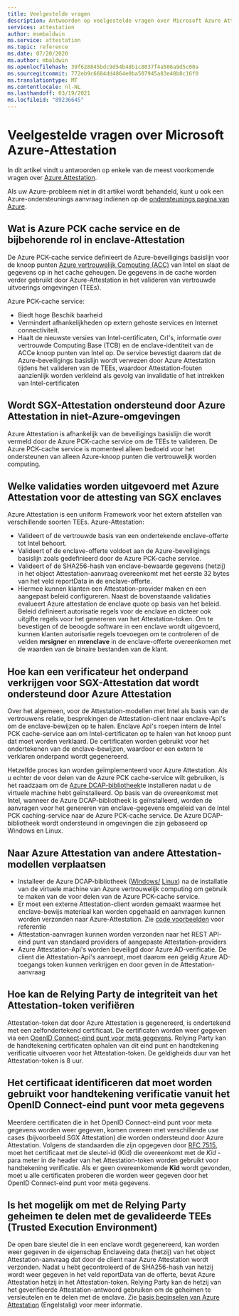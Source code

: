 ```yaml
---
title: Veelgestelde vragen
description: Antwoorden op veelgestelde vragen over Microsoft Azure Attestation
services: attestation
author: msmbaldwin
ms.service: attestation
ms.topic: reference
ms.date: 07/20/2020
ms.author: mbaldwin
ms.openlocfilehash: 39f628845bdc9d54b48b1c8037f4a506a9d5c00a
ms.sourcegitcommit: 772eb9c6684dd4864e0ba507945a83e48b8c16f0
ms.translationtype: MT
ms.contentlocale: nl-NL
ms.lasthandoff: 03/19/2021
ms.locfileid: "89236645"
---
```

# <a name="frequently-asked-questions-for-microsoft-azure-attestation"></a>Veelgestelde vragen over Microsoft Azure-Attestation

In dit artikel vindt u antwoorden op enkele van de meest voorkomende vragen over [Azure Attestation](overview.md).

Als uw Azure-probleem niet in dit artikel wordt behandeld, kunt u ook een Azure-ondersteunings aanvraag indienen op de [ondersteunings pagina van Azure](https://azure.microsoft.com/support/options/).

## <a name="what-is-azure-pck-caching-service-and-its-role-in-enclave-attestation"></a>Wat is Azure PCK cache service en de bijbehorende rol in enclave-Attestation

De Azure PCK-cache service definieert de Azure-beveiligings basislijn voor de knoop punten [Azure vertrouwelijk Computing (ACC)](../confidential-computing/overview.md) van Intel en slaat de gegevens op in het cache geheugen. De gegevens in de cache worden verder gebruikt door Azure-Attestation in het valideren van vertrouwde uitvoerings omgevingen (TEEs).  

Azure PCK-cache service:
   - Biedt hoge Beschik baarheid 
   - Vermindert afhankelijkheden op extern gehoste services en Internet connectiviteit.
   - Haalt de nieuwste versies van Intel-certificaten, Crl's, informatie over vertrouwde Computing Base (TCB) en de enclave-identiteit van de ACCe knoop punten van Intel op. De service bevestigt daarom dat de Azure-beveiligings basislijn wordt verwezen door Azure Attestation tijdens het valideren van de TEEs, waardoor Attestation-fouten aanzienlijk worden verkleind als gevolg van invalidatie of het intrekken van Intel-certificaten  

## <a name="is-sgx-attestation-supported-by-azure-attestation-in-non-azure-environments"></a>Wordt SGX-Attestation ondersteund door Azure Attestation in niet-Azure-omgevingen

Azure Attestation is afhankelijk van de beveiligings basislijn die wordt vermeld door de Azure PCK-cache service om de TEEs te valideren. De Azure PCK-cache service is momenteel alleen bedoeld voor het ondersteunen van alleen Azure-knoop punten die vertrouwelijk worden computing. 

## <a name="what-validations-does-azure-attestation-perform-for-attesting-sgx-enclaves"></a>Welke validaties worden uitgevoerd met Azure Attestation voor de attesting van SGX enclaves

Azure Attestation is een uniform Framework voor het extern afstellen van verschillende soorten TEEs. Azure-Attestation:

   - Valideert of de vertrouwde basis van een ondertekende enclave-offerte tot Intel behoort.
   - Valideert of de enclave-offerte voldoet aan de Azure-beveiligings basislijn zoals gedefinieerd door de Azure PCK-cache service.
   - Valideert of de SHA256-hash van enclave-bewaarde gegevens (hetzij) in het object Attestation-aanvraag overeenkomt met het eerste 32 bytes van het veld reportData in de enclave-offerte.
   - Hiermee kunnen klanten een Attestation-provider maken en een aangepast beleid configureren. Naast de bovenstaande validaties evalueert Azure attestation de enclave quote op basis van het beleid. Beleid definieert autorisatie regels voor de enclave en dicteer ook uitgifte regels voor het genereren van het Attestation-token. Om te bevestigen of de beoogde software in een enclave wordt uitgevoerd, kunnen klanten autorisatie regels toevoegen om te controleren of de velden **mrsigner** en **mrenclave** in de enclave-offerte overeenkomen met de waarden van de binaire bestanden van de klant.

## <a name="how-can-a-verifier-obtain-the-collateral-for-sgx-attestation-supported-by-azure-attestation"></a>Hoe kan een verificateur het onderpand verkrijgen voor SGX-Attestation dat wordt ondersteund door Azure Attestation

Over het algemeen, voor de Attestation-modellen met Intel als basis van de vertrouwens relatie, besprekingen de Attestation-client naar enclave-Api's om de enclave-bewijzen op te halen. Enclave Api's roepen intern de Intel PCK cache-service aan om Intel-certificaten op te halen van het knoop punt dat moet worden verklaard. De certificaten worden gebruikt voor het ondertekenen van de enclave-bewijzen, waardoor er een extern te verklaren onderpand wordt gegenereerd.  

Hetzelfde proces kan worden geïmplementeerd voor Azure Attestation. Als u echter de voor delen van de Azure PCK cache-service wilt gebruiken, is het raadzaam om de [Azure DCAP-bibliotheek](https://www.nuget.org/packages/Microsoft.Azure.DCAP)te installeren nadat u de virtuele machine hebt geïnstalleerd. Op basis van de overeenkomst met Intel, wanneer de Azure DCAP-bibliotheek is geïnstalleerd, worden de aanvragen voor het genereren van enclave-gegevens omgeleid van de Intel PCK caching-service naar de Azure PCK-cache service. De Azure DCAP-bibliotheek wordt ondersteund in omgevingen die zijn gebaseerd op Windows en Linux.

## <a name="how-to-shift-to-azure-attestation-from-other-attestation-models"></a>Naar Azure Attestation van andere Attestation-modellen verplaatsen

- Installeer de Azure DCAP-bibliotheek ([Windows/](https://www.nuget.org/packages/Microsoft.Azure.DCAP/) [Linux](https://packages.microsoft.com/ubuntu/18.04/prod/pool/main/a/az-dcap-client/)) na de installatie van de virtuele machine van Azure vertrouwelijk computing om gebruik te maken van de voor delen van de Azure PCK-cache service.
- Er moet een externe Attestation-client worden gemaakt waarmee het enclave-bewijs materiaal kan worden opgehaald en aanvragen kunnen worden verzonden naar Azure-Attestation. Zie [code voorbeelden](/samples/browse/?expanded=azure&terms=attestation) voor referentie 
- Attestation-aanvragen kunnen worden verzonden naar het REST API-eind punt van standaard providers of aangepaste Attestation-providers 
- Azure Attestation-Api's worden beveiligd door Azure AD-verificatie. De client die Attestation-Api's aanroept, moet daarom een geldig Azure AD-toegangs token kunnen verkrijgen en door geven in de Attestation-aanvraag 

## <a name="how-can-the-relying-party-verify-the-integrity-of-attestation-token"></a>Hoe kan de Relying Party de integriteit van het Attestation-token verifiëren

Attestation-token dat door Azure Attestation is gegenereerd, is ondertekend met een zelfondertekend certificaat. De certificaten worden weer gegeven via een [OpenID Connect-eind punt voor meta gegevens](/rest/api/attestation/metadataconfiguration/get). Relying Party kan de handtekening certificaten ophalen van dit eind punt en handtekening verificatie uitvoeren voor het Attestation-token. De geldigheids duur van het Attestation-token is 8 uur. 

## <a name="how-to-identify-the-certificate-to-be-used-for-signature-verification-from-the-openid-metadata-endpoint"></a>Het certificaat identificeren dat moet worden gebruikt voor handtekening verificatie vanuit het OpenID Connect-eind punt voor meta gegevens

Meerdere certificaten die in het OpenID Connect-eind punt voor meta gegevens worden weer gegeven, komen overeen met verschillende use cases (bijvoorbeeld SGX Attestation) die worden ondersteund door Azure Attestation. Volgens de standaarden die zijn opgegeven door [RFC 7515](https://tools.ietf.org/html/rfc7515), moet het certificaat met de sleutel-id (Kid) die overeenkomt met de *Kid* -para meter in de header van het Attestation-token worden gebruikt voor handtekening verificatie. Als er geen overeenkomende **Kid** wordt gevonden, moet u alle certificaten proberen die worden weer gegeven door het OpenID Connect-eind punt voor meta gegevens.

## <a name="is-it-possible-for-the-relying-party-to-share-secrets-with-the-validated-trusted-execution-environments-tees"></a>Is het mogelijk om met de Relying Party geheimen te delen met de gevalideerde TEEs (Trusted Execution Environment)

De open bare sleutel die in een enclave wordt gegenereerd, kan worden weer gegeven in de eigenschap Enclaveing data (hetzij) van het object Attestation-aanvraag dat door de client naar Azure Attestation wordt verzonden. Nadat u hebt gecontroleerd of de SHA256-hash van hetzij wordt weer gegeven in het veld reportData van de offerte, bevat Azure Attestation hetzij in het Attestation-token. Relying Party kan de hetzij van het geverifieerde Attestation-antwoord gebruiken om de geheimen te versleutelen en te delen met de enclave. Zie [basis beginselen van Azure Attestation](basic-concepts.md) (Engelstalig) voor meer informatie.
